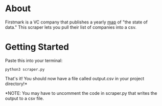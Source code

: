 # About
Firstmark is a VC company that publishes a yearly [map](https://mad.firstmark.com/) of "the state of data." This scraper lets you pull their list of companies into a csv.

# Getting Started
Paste this into your terminal: 
```
python3 scraper.py
```
That's it! You should now have a file called output.csv in your project directory!*  

*NOTE: You may have to uncomment the code in scraper.py that writes the output to a csv file. 
